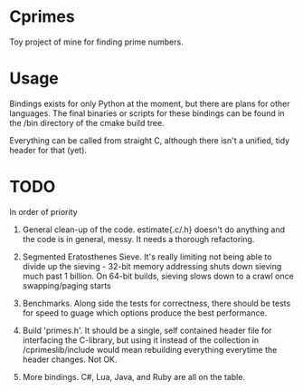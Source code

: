 Cprimes
=======

Toy project of mine for finding prime numbers.

Usage
=====

Bindings exists for only Python at the moment, but there are plans for other languages. The final binaries or scripts for these bindings can be found in the /bin directory of the cmake build tree.

Everything can be called from straight C, although there isn't a unified, tidy header for that (yet).

TODO
====
In order of priority

1) General clean-up of the code. estimate{.c/.h} doesn't do anything and the code is in general, messy. It needs a thorough refactoring.

2) Segmented Eratosthenes Sieve. It's really limiting not being able to divide up the sieving - 32-bit memory addressing shuts down sieving much past 1 billion. On 64-bit builds, sieving slows down to a crawl once swapping/paging starts

3) Benchmarks. Along side the tests for correctness, there should be tests for speed to guage which options produce the best performance.

4) Build 'primes.h'. It should be a single, self contained header file for interfacing the C-library, but using it instead of the collection in /cprimeslib/include would mean rebuilding everything everytime the header changes. Not OK.

5) More bindings. C#, Lua, Java, and Ruby are all on the table.
